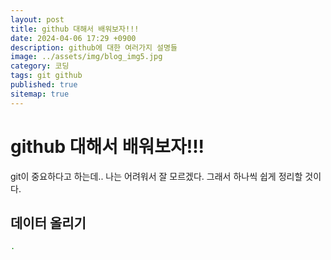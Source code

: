 ```yaml
---
layout: post
title: github 대해서 배워보자!!!
date: 2024-04-06 17:29 +0900
description: github에 대한 여러가지 설명들
image: ../assets/img/blog_img5.jpg
category: 코딩
tags: git github
published: true
sitemap: true
---
```


# github 대해서 배워보자!!!
git이 중요하다고 하는데.. 나는 어려워서 잘 모르겠다.
그래서 하나씩 쉽게 정리할 것이다.

## 데이터 올리기
````bash
.
````